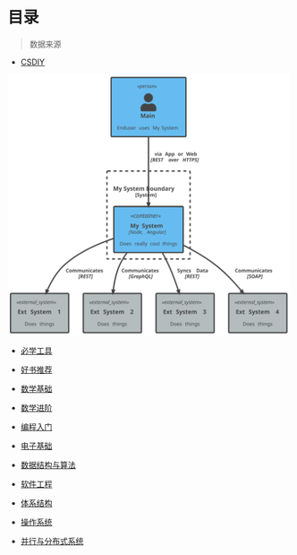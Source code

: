 # 目录

> 数据来源

* [CSDIY](https://csdiy.wiki/)


![](../diagrams/out/context_goals.svg)


- [必学工具](必学工具.md)


- [好书推荐](好书推荐.md)

- [数学基础](数学基础.md)

- [数学进阶](数学进阶.md)
  
- [编程入门](编程入门.md)
  
- [电子基础](电子基础.md)
  
- [数据结构与算法](数据结构与算法.md)

- [软件工程](软件工程.md)

- [体系结构](体系结构.md)

- [操作系统](操作系统.md)

- [并行与分布式系统](并行与分布式系统.md)




  